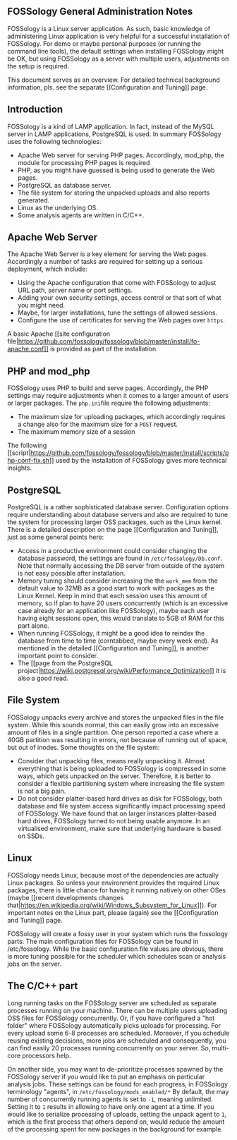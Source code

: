 ## FOSSology General Administration Notes

FOSSology is a Linux server application. As such, basic knowledge of administering Linux application is very helpful for a successful installation of FOSSology. For demo or maybe personal purposes (or running the command line tools), the default settings when installing FOSSology might be OK, but using FOSSology as a server with multiple users, adjustments on the setup is required.

This document serves as an overview. For detailed technical background information, pls. see the separate [[Configuration and Tuning]] page.

## Introduction

FOSSology is a kind of LAMP application. In fact, instead of the MySQL server in LAMP applications, PostgreSQL is used. In summary FOSSology uses the following technologies:

* Apache Web server for serving PHP pages. Accordingly, mod_php, the module for processing PHP pages is required
* PHP, as you might have guessed is being used to generate the Web pages.
* PostgreSQL as database server.
* The file system for storing the unpacked uploads and also reports generated.
* Linux as the underlying OS.
* Some analysis agents are written in C/C++.

## Apache Web Server

The Apache Web Server is a key element for serving the Web pages. Accordingly a number of tasks are required for setting up a serious deployment, which include:

* Using the Apache configuration that come with FOSSology to adjust URL path, server name or port settings.
* Adding your own security settings, access control or that sort of what you might need.
* Maybe, for larger installations, tune the settings of allowed sessions.
* Configure the use of certificates for serving the Web pages over `https`.

A basic Apache [[site configuration file|https://github.com/fossology/fossology/blob/master/install/fo-apache.conf]] is provided as part of the installation.

## PHP and mod_php

FOSSology uses PHP to build and serve pages. Accordingly, the PHP settings may require adjustments when it comes to a larger amount of users or larger packages. The `php.ini`file require the following adjustments:

* The maximum size for uploading packages, which accordingly requires a change also for the maximum size for a `POST` request.
* The maximum memory size of a session

The following [[script|https://github.com/fossology/fossology/blob/master/install/scripts/php-conf-fix.sh]] used by the installation of FOSSology gives more technical insights.

## PostgreSQL

PostgreSQL is a rather sophisticated database server. Configuration options require understanding about database servers and also are required to tune the system for processing larger OSS packages, such as the Linux kernel. There is a detailed description on the page [[Configuration and Tuning]], just as some general points here:

* Access in a productive environment could consider changing the database password, the settings are found in `/etc/fossology/Db.conf`. Note that normally accessing the DB server from outside of the system is not easy possible after installation.
* Memory tuning should consider increasing the the `work_mem` from the default value to 32MB as a good start to work with packages as the Linux Kernel. Keep in mind that each session uses this amount of memory, so if plan to have 20 users concurrently (which is an excessive case already for an application like FOSSology), maybe each user having eight sessions open, this would translate to 5GB of RAM for this part alone.
* When running FOSSology, it might be a good idea to reindex the database from time to time (corntabbed, maybe every week end). As mentioned in the detailed [[Configuration and Tuning]], is another important point to consider.
* The [[page from the PostgreSQL project|https://wiki.postgresql.org/wiki/Performance_Optimization]] it is also a good read.

## File System

FOSSology unpacks every archive and stores the unpacked files in the file system. While this sounds normal, this can easily grow into an excessive amount of files in a single partition. One person reported a case where a 40GB partition was resulting in errors, not because of running out of space, but out of inodes. Some thoughts on the file system:

* Consider that unpacking files, means really unpacking it. Almost everything that is being uploaded to FOSSology is compressed in some ways, which gets unpacked on the server. Therefore, it is better to consider a flexible partitioning system where increasing the file system is not a big pain. 
* Do not consider platter-based hard drives as disk for FOSSology, both database and file system access significantly impact processing speed of FOSSology. We have found that on larger instances platter-based hard drives, FOSSology turned to not being usable anymore. In an virtualised environment, make sure that underlying hardware is based on SSDs.

## Linux

FOSSology needs Linux, because most of the dependencies are actually Linux packages. So unless your environment provides the required Linux packages, there is little chance for having it running natively on other OSes (maybe [[recent developments changes that|https://en.wikipedia.org/wiki/Windows_Subsystem_for_Linux]]). For important notes on the Linux part, please (again) see the [[Configuration and Tuning]] page.

FOSSology will create a fossy user in your system which runs the fossology parts. The main configuration files for FOSSology can be found in /etc/fossology. While the basic configuration file values are obvious, there is more tuning possible for the scheduler which schedules scan or analysis jobs on the server.

## The C/C++ part

Long running tasks on the FOSSology server are scheduled as separate processes running on your machine. There can be multiple users uploading OSS files for FOSSology concurrently. Or, if you have configured a "hot folder" where FOSSology automatically picks uploads for processing. For every upload some 6-8 processes are scheduled. Moreover, if you schedule reusing existing decisions, more jobs are scheduled and consequently, you can find easily 20 processes running concurrently on your server. So, multi-core processors help.

On another side, you may want to de-prioritize processes spawned by the FOSSology server if you would like to put an emphasis on particular analysis jobs. These settings can be found for each progress, in FOSSology terminology "agents", in `/etc/fossology/mods_enabled/*` By default, the may number of concurrently running agents is set to `-1`, meaning unlimited. Setting it to `1` results in allowing to have only one agent at a time. If you would like to serialize processing of uploads, setting the unpack agent to `1`, which is the first process that others depend on, would reduce the amount of the processing spent for new packages in the background for example. 